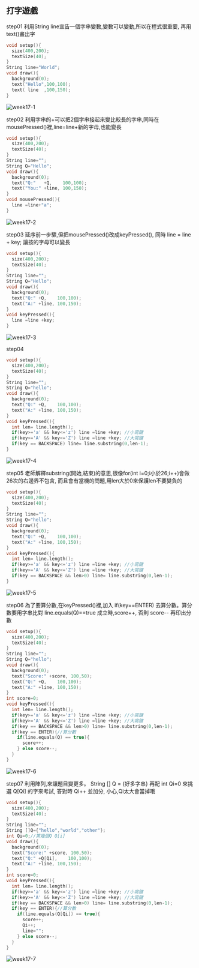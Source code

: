 ## 打字遊戲
step01 利用String line宣告一個字串變數,變數可以變動,所以在程式很重要, 再用text()畫出字
```C
void setup(){
  size(400,200);
  textSize(40);
}
String line="World";
void draw(){
  background(0);
  text("Hello",100,100);
  text( line  ,100,150);
}
```
![week17-1](https://user-images.githubusercontent.com/79676872/122494246-9b1d1180-d01b-11eb-9217-d55130aa41f3.png)

step02 利用字串的+可以把2個字串接起來變比較長的字串,同時在mousePressed()裡,line=line+新的字母,也能變長
```C
void setup(){
  size(400,200);
  textSize(40);
}
String line="";
String Q="Hello";
void draw(){
  background(0);
  text("Q:"   +Q,    100,100);
  text("You:" +line, 100,150);
}
void mousePressed(){
  line =line+"a";
}
```
![week17-2](https://user-images.githubusercontent.com/79676872/122494397-dc152600-d01b-11eb-8abe-e90c24ba00b6.png)

step03 延序前一步驟,但把mousePressed()改成keyPressed(), 同時 line = line + key; 讓按的字母可以變長
```C
void setup(){
  size(400,200);
  textSize(40);
}
String line="";
String Q="Hello";
void draw(){
  background(0);
  text("Q:" +Q,    100,100);
  text("A:" +line, 100,150);
}
void keyPressed(){
  line =line +key;
}
```
![week17-3](https://user-images.githubusercontent.com/79676872/122498036-ff8e9f80-d020-11eb-8850-68d06fd1d886.png)

step04 
```C
void setup(){
  size(400,200);
  textSize(40);
}
String line="";
String Q="hello";
void draw(){
  background(0);
  text("Q:" +Q,    100,100);
  text("A:" +line, 100,150);
}
void keyPressed(){
  int len= line.length();
  if(key>='a' && key<='z') line =line +key; //小寫鍵
  if(key>='A' && key<='Z') line =line +key; //大寫鍵
  if(key == BACKSPACE) line= line.substring(0,len-1);
}
```
![week17-4](https://user-images.githubusercontent.com/79676872/122498057-0a493480-d021-11eb-8d27-fc7077dc9dc6.png)

step05 老師解釋substring(開始,結束)的意思,很像for(int i=0;i小於26;i++)會做26次的右邊界不包含, 而且會有當機的問題,用len大於0來保護len不要變負的
```C
void setup(){
  size(400,200);
  textSize(40);
}
String line="";
String Q="hello";
void draw(){
  background(0);
  text("Q:" +Q,    100,100);
  text("A:" +line, 100,150);
}
void keyPressed(){
  int len= line.length();
  if(key>='a' && key<='z') line =line +key; //小寫鍵
  if(key>='A' && key<='Z') line =line +key; //大寫鍵
  if(key == BACKSPACE && len>0) line= line.substring(0,len-1);
}
```
![week17-5](https://user-images.githubusercontent.com/79676872/122499951-66618800-d024-11eb-916b-2deaed7ad258.png)

step06 為了要算分數,在keyPressed()裡,加入 if(key==ENTER) 去算分數。算分數要用字串比對 line.equals(Q)==true 成立時,score++, 否則 score-- 再印出分數
```C
void setup(){
  size(400,200);
  textSize(40);
}
String line="";
String Q="hello";
void draw(){
  background(0);
  text("Score:" +score, 100,50);
  text("Q:" +Q,    100,100);
  text("A:" +line, 100,150);
}
int score=0;
void keyPressed(){
  int len= line.length();
  if(key>='a' && key<='z') line =line +key; //小寫鍵
  if(key>='A' && key<='Z') line =line +key; //大寫鍵
  if(key == BACKSPACE && len>0) line= line.substring(0,len-1);
  if(key == ENTER){//算分數
    if(line.equals(Q) == true){
      score++;
    } else score--;
  }
}
```
![week17-6](https://user-images.githubusercontent.com/79676872/122502784-e2aa9a00-d029-11eb-87fd-9ef8dced3f0d.png)

step07 利用陣列,來讓題目變更多。 String [] Q = {好多字串} 再配 int Qi=0 來挑選 Q[Qi] 的字來考試, 答對時 Qi++ 並加分, 小心,Qi太大會當掉哦
```C
void setup(){
  size(400,200);
  textSize(40);
}
String line="";
String []Q={"hello","world","other"};
int Qi=0;//第幾個Q Q[i]
void draw(){
  background(0);
  text("Score:" +score, 100,50);
  text("Q:" +Q[Qi],    100,100);
  text("A:" +line, 100,150);
}
int score=0;
void keyPressed(){
  int len= line.length();
  if(key>='a' && key<='z') line =line +key; //小寫鍵
  if(key>='A' && key<='Z') line =line +key; //大寫鍵
  if(key == BACKSPACE && len>0) line= line.substring(0,len-1);
  if(key == ENTER){//算分數
    if(line.equals(Q[Qi]) == true){
      score++;
      Qi++;
      line="";
    } else score--;
  }
}
```
![week17-7](https://user-images.githubusercontent.com/79676872/122503823-b5f78200-d02b-11eb-9810-395b5e4f632a.png)
